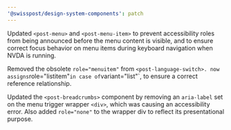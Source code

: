 ```yaml
---
'@swisspost/design-system-components': patch
---
```


Updated `<post-menu>` and `<post-menu-item>` to prevent accessibility roles from being announced before the menu content is visible, and to ensure correct focus behavior on menu items during keyboard navigation when NVDA is running.

Removed the obsolete `role="menuitem"` from `<post-language-switch>. `<post-language-option>` now assigns `role="listitem"` in case of `variant="list"`, to ensure a correct reference relationship.

Updated the `<post-breadcrumbs>` component by removing an `aria-label` set on the menu trigger wrapper `<div>`, which was causing an accessibility error. Also added `role="none"` to the wrapper div to reflect its presentational purpose.

